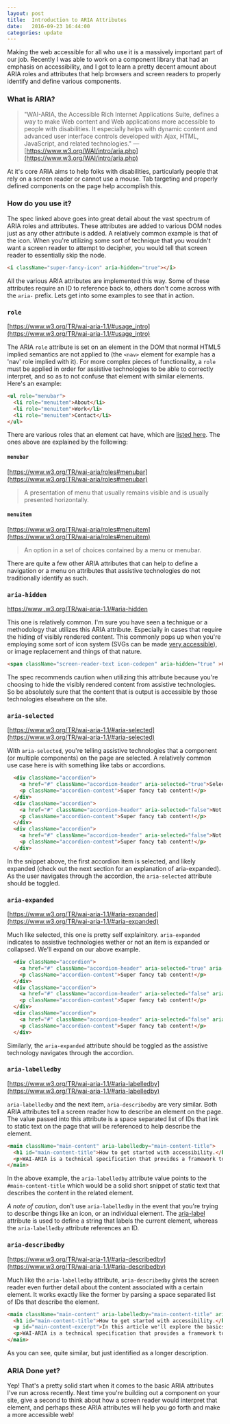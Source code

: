```yaml
---
layout: post
title:  Introduction to ARIA Attributes
date:   2016-09-23 16:44:00
categories: update
---
```


Making the web accessible for all who use it is a massively important part of our job. Recently I was able to work on a component library that had an emphasis on accessibility, and I got to learn a pretty decent amount about ARIA roles and attributes that help browsers and screen readers to properly identify and define various components.

### What is ARIA?
>"WAI-ARIA, the Accessible Rich Internet Applications Suite, defines a way to make Web content and Web applications more accessible to people with disabilities. It especially helps with dynamic content and advanced user interface controls developed with Ajax, HTML, JavaScript, and related technologies."
— [https://www.w3.org/WAI/intro/aria.php](https://www.w3.org/WAI/intro/aria.php)

At it's core ARIA aims to help folks with disabilities, particularly people that rely on a screen reader or cannot use a mouse. Tab targeting and properly defined components on the page help accomplish this.

### How do you use it?

The spec linked above goes into great detail about the vast spectrum of ARIA roles and attributes. These attributes are added to various DOM nodes just as any other attribute is added. A relatively common example is that of the icon. When you're utilizing some sort of technique that you wouldn't want a screen reader to attempt to decipher, you would tell that screen reader to essentially skip the node.

```html
<i className="super-fancy-icon" aria-hidden="true"></i>
```

All the various ARIA attributes are implemented this way. Some of these attributes require an ID to reference back to, others don't come across with the `aria-` prefix. Lets get into some examples to see that in action.

### `role`
[https://www.w3.org/TR/wai-aria-1.1/#usage_intro](https://www.w3.org/TR/wai-aria-1.1/#usage_intro)

The ARIA `role` attribute is set on an element in the DOM that normal HTML5 implied semantics are not applied to (the `<nav>` element for example has a 'nav' role implied with it). For more complex pieces of functionality, a `role` must be applied in order for assistive technologies to be able to correctly interpret, and so as to not confuse that element with similar elements. Here's an example:

```html
<ul role="menubar">
  <li role="menuitem">About</li>
  <li role="menuitem">Work</li>
  <li role="menuitem">Contact</li>
</ul>
```

There are various roles that an element cat have, which are [listed here](https://www.w3.org/TR/wai-aria/roles#widget_roles). The ones above are explained by the following:

#### `menubar`
[https://www.w3.org/TR/wai-aria/roles#menubar](https://www.w3.org/TR/wai-aria/roles#menubar)

>A presentation of menu that usually remains visible and is usually presented horizontally.

#### `menuitem`
[https://www.w3.org/TR/wai-aria/roles#menuitem](https://www.w3.org/TR/wai-aria/roles#menuitem)

>An option in a set of choices contained by a menu or menubar.

There are quite a few other ARIA attributes that can help to define a navigation or a menu on attributes that assistive technologies do not traditionally identify as such.

### `aria-hidden`
[https://www .w3.org/TR/wai-aria-1.1/#aria-hidden](https://www.w3.org/TR/wai-aria-1.1/#aria-hidden)

This one is relatively common. I'm sure you have seen a technique or a methodology that utilizes this ARIA attribute. Especially in cases that require the hiding of visibly rendered content. This commonly pops up when you're employing some sort of icon system (SVGs can be made [very accessible](https://css-tricks.com/accessible-svgs/)), or image replacement and things of that nature.

```html
<span className="screen-reader-text icon-codepen" aria-hidden="true" >CodePen</span>
```

The spec recommends caution when utilizing this attribute because you're choosing to hide the visibly rendered content from assistive technologies. So be absolutely sure that the content that is output is accessible by those technologies elsewhere on the site.

### `aria-selected`
[https://www.w3.org/TR/wai-aria-1.1/#aria-selected](https://www.w3.org/TR/wai-aria-1.1/#aria-selected)

With `aria-selected`, you're telling assistive technologies that a component (or multiple components) on the page are selected. A relatively common use case here is with something like tabs or accordions.

```html
  <div className="accordion">
    <a href="#" className="accordion-header" aria-selected="true">Selected Accordion Header</a>
    <p className="accordion-content">Super fancy tab content!</p>
  </div>
  <div className="accordion">
    <a href="#" className="accordion-header" aria-selected="false">Not Selected Accordion Header</a>
    <p className="accordion-content">Super fancy tab content!</p>
  </div>
  <div className="accordion">
    <a href="#" className="accordion-header" aria-selected="false">Not Selected Accordion Header</a>
    <p className="accordion-content">Super fancy tab content!</p>
  </div>
```

In the snippet above, the first accordion item is selected, and likely expanded (check out the next section for an explanation of aria-expanded). As the user navigates through the accordion, the `aria-selected` attribute should be toggled.

### `aria-expanded`
[https://www.w3.org/TR/wai-aria-1.1/#aria-expanded](https://www.w3.org/TR/wai-aria-1.1/#aria-expanded)

Much like selected, this one is pretty self explainitory. `aria-expanded` indicates to assistive technologies wether or not an item is expanded or collapsed. We'll expand on our above example.

```html
  <div className="accordion">
    <a href="#" className="accordion-header" aria-selected="true" aria-expanded="true">Selected Accordion Header</a>
    <p className="accordion-content">Super fancy tab content!</p>
  </div>
  <div className="accordion">
    <a href="#" className="accordion-header" aria-selected="false" aria-expanded="false">Not Selected Accordion Header</a>
    <p className="accordion-content">Super fancy tab content!</p>
  </div>
  <div className="accordion">
    <a href="#" className="accordion-header" aria-selected="false" aria-expanded="false">Not Selected Accordion Header</a>
    <p className="accordion-content">Super fancy tab content!</p>
  </div>
```

Similarly, the `aria-expanded` attribute should be toggled as the assistive technology navigates through the accordion.

### `aria-labelledby`
[https://www.w3.org/TR/wai-aria-1.1/#aria-labelledby](https://www.w3.org/TR/wai-aria-1.1/#aria-labelledby)

`aria-labelledby` and the next item, `aria-describedby` are very similar. Both ARIA attributes tell a screen reader how to describe an element on the page. The value passed into this attribute is a space separated list of IDs that link to static text on the page that will be referenced to help describe the element.

```html
<main className="main-content" aria-labelledby="main-content-title">
  <h1 id="main-content-title">How to get started with accessibility.</h1>
  <p>WAI-ARIA is a technical specification that provides a framework to improve the accessibility and interoperability of web content and applications. This docu...</p>
</main>
```

In the above example, the `aria-labelledby` attribute value points to the `#main-content-title` which would be a solid short snippet of static text that describes the content in the related element.

*A note of caution*, don't use `aria-labelledby` in the event that you're trying to describe things like an icon, or an individual element. The [aria-label](https://www.w3.org/TR/wai-aria-1.1/#aria-label) attribute is used to define a string that labels the current element, whereas the `aria-labelledby` attribute references an ID.

### `aria-describedby`
[https://www.w3.org/TR/wai-aria-1.1/#aria-describedby](https://www.w3.org/TR/wai-aria-1.1/#aria-describedby)

Much like the `aria-labelledby` attribute, `aria-describedby` gives the screen reader even further detail about the content associated with a certain element. It works exactly like the former by parsing a space separated list of IDs that describe the element.

```html
<main className="main-content" aria-labelledby="main-content-title" aria-describedby="main-content-excerpt">
  <h1 id="main-content-title">How to get started with accessibility.</h1>
  <p id="main-content-excerpt">In this article we'll explore the basics regarding accessibility, and some of the fancy attributes you can start using today.</p>
  <p>WAI-ARIA is a technical specification that provides a framework to improve the accessibility and interoperability of web content and applications. This docu...</p>
</main>
```

As you can see, quite similar, but just identified as a longer description.

### ARIA Done yet?

Yep! That's a pretty solid start when it comes to the basic ARIA attributes I've run across recently. Next time you're building out a component on your site, give a second to think about how a screen reader would interpret that element, and perhaps these ARIA attributes will help you go forth and make a more accessible web!
